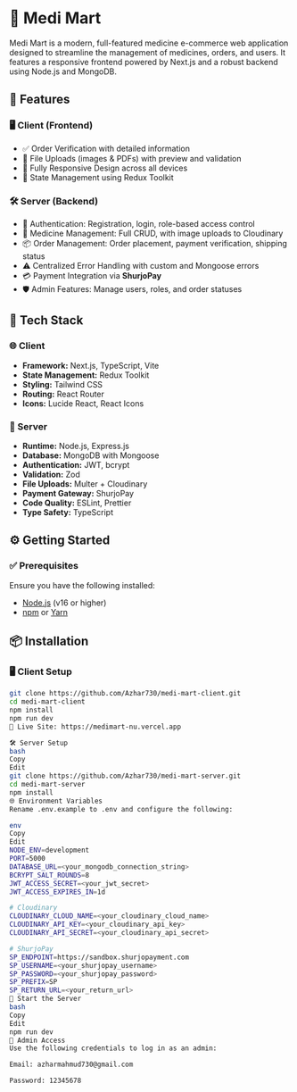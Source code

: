 # 💊 Medi Mart

Medi Mart is a modern, full-featured medicine e-commerce web application designed to streamline the management of medicines, orders, and users. It features a responsive frontend powered by Next.js and a robust backend using Node.js and MongoDB.

## 🚀 Features

### 🖥️ Client (Frontend)
- ✅ Order Verification with detailed information  
- 📎 File Uploads (images & PDFs) with preview and validation  
- 📱 Fully Responsive Design across all devices  
- 🔄 State Management using Redux Toolkit  

### 🛠️ Server (Backend)
- 🔐 Authentication: Registration, login, role-based access control  
- 💊 Medicine Management: Full CRUD, with image uploads to Cloudinary  
- 📦 Order Management: Order placement, payment verification, shipping status  
- ⚠️ Centralized Error Handling with custom and Mongoose errors  
- 💳 Payment Integration via **ShurjoPay**  
- 🛡️ Admin Features: Manage users, roles, and order statuses  

## 🧰 Tech Stack

### 🌐 Client
- **Framework:** Next.js, TypeScript, Vite  
- **State Management:** Redux Toolkit  
- **Styling:** Tailwind CSS  
- **Routing:** React Router  
- **Icons:** Lucide React, React Icons  

### 🔧 Server
- **Runtime:** Node.js, Express.js  
- **Database:** MongoDB with Mongoose  
- **Authentication:** JWT, bcrypt  
- **Validation:** Zod  
- **File Uploads:** Multer + Cloudinary  
- **Payment Gateway:** ShurjoPay  
- **Code Quality:** ESLint, Prettier  
- **Type Safety:** TypeScript  

## ⚙️ Getting Started

### ✅ Prerequisites

Ensure you have the following installed:
- [Node.js](https://nodejs.org/) (v16 or higher)  
- [npm](https://www.npmjs.com/) or [Yarn](https://yarnpkg.com/)  

## 📦 Installation

### 🖥️ Client Setup

```bash
git clone https://github.com/Azhar730/medi-mart-client.git
cd medi-mart-client
npm install
npm run dev
🔗 Live Site: https://medimart-nu.vercel.app

🛠️ Server Setup
bash
Copy
Edit
git clone https://github.com/Azhar730/medi-mart-server.git
cd medi-mart-server
npm install
🌐 Environment Variables
Rename .env.example to .env and configure the following:

env
Copy
Edit
NODE_ENV=development
PORT=5000
DATABASE_URL=<your_mongodb_connection_string>
BCRYPT_SALT_ROUNDS=8
JWT_ACCESS_SECRET=<your_jwt_secret>
JWT_ACCESS_EXPIRES_IN=1d

# Cloudinary
CLOUDINARY_CLOUD_NAME=<your_cloudinary_cloud_name>
CLOUDINARY_API_KEY=<your_cloudinary_api_key>
CLOUDINARY_API_SECRET=<your_cloudinary_api_secret>

# ShurjoPay
SP_ENDPOINT=https://sandbox.shurjopayment.com
SP_USERNAME=<your_shurjopay_username>
SP_PASSWORD=<your_shurjopay_password>
SP_PREFIX=SP
SP_RETURN_URL=<your_return_url>
🚀 Start the Server
bash
Copy
Edit
npm run dev
🔐 Admin Access
Use the following credentials to log in as an admin:

Email: azharmahmud730@gmail.com

Password: 12345678